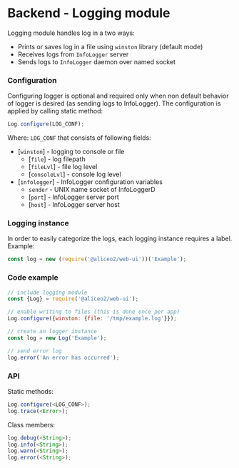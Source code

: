 # Backend - Logging module
Logging module handles log in a two ways:
 * Prints or saves log in a file using `winston` library (default mode)
 * Receives logs from `InfoLogger` server
 * Sends logs to `InfoLogger` daemon over named socket

### Configuration
Configuring logger is optional and required only when non default behavior of logger is desired (as sending logs to InfoLogger).
The configuration is applied by calling static method:
```js
Log.configure(LOG_CONF);
```

Where:
`LOG_CONF` that consists of following fields:
   * [`winston`] - logging to console or file
     * [`file`] - log filepath
     * [`fileLvl`] - file log level
     * [`consoleLvl`] - console log level
   * [`infologger`] - InfoLogger configuration variables
     * `sender` - UNIX name socket of InfoLoggerD
     * [`port`] - InfoLogger server port
     * [`host`] - InfoLogger server host

### Logging instance
In order to easily categorize the logs, each logging instance requires a label. Example:
```js
const log = new (require('@aliceo2/web-ui'))('Example');
```

### Code example
```js
// include logging module
const {Log} = require('@aliceo2/web-ui');

// enable writing to files (this is done once per app)
Log.configure({winston: {file: '/tmp/example.log'}});

// create an logger instance
const log = new Log('Example');

// send error log
log.error('An error has occurred');
```

### API

Static methods:
```js
Log.configure(<LOG_CONF>);
log.trace(<Error>);
```

Class members:
```js
log.debug(<String>);
log.info(<String>);
log.warn(<String>);
log.error(<String>);
```

